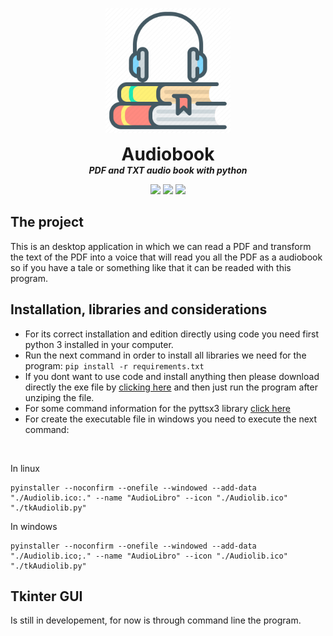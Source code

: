 <p align="center">
  <img width="200" src="https://github.com/dmtzs/Audiobook/blob/master/abimg.png" alt="logo">
  <h1 align="center" style="margin: 0 auto 0 auto;">Audiobook</h1>
  <h5 align="center" style="margin: 0 auto 0 auto;">PDF and TXT audio book with python</h5>
</p>

<p align="center">
    <img src="https://img.shields.io/github/last-commit/dmtzs/Audiobook">
    <img src="https://img.shields.io/github/issues/dmtzs/Audiobook?label=issues">
    <img src="https://img.shields.io/github/stars/dmtzs/Audiobook">
</p>

## The project
This is an desktop application in which we can read a PDF and transform the text of the PDF into 
a voice that will read you all the PDF as a audiobook so if you have a tale or something like that 
it can be readed with this program.

## Installation, libraries and considerations
- For its correct installation and edition directly using code you need first python 3 installed in your computer.
- Run the next command in order to install all libraries we need for the program:
```pip install -r requirements.txt```
- If you dont want to use code and install anything then please download directly the exe file by [clicking here]() and 
then just run the program after unziping the file.
- For some command information for the pyttsx3 library [click here](https://ichi.pro/es/construye-tu-propio-audiolibro-en-7-lineas-de-codigo-python-210934534284465)
- For create the executable file in windows you need to execute the next command:
<br>

In linux
```
pyinstaller --noconfirm --onefile --windowed --add-data "./Audiolib.ico:." --name "AudioLibro" --icon "./Audiolib.ico" "./tkAudiolib.py"
```
In windows
```
pyinstaller --noconfirm --onefile --windowed --add-data "./Audiolib.ico;." --name "AudioLibro" --icon "./Audiolib.ico" "./tkAudiolib.py"
```

## Tkinter GUI
Is still in developement, for now is through command line the program.
